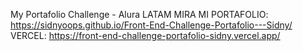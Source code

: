 My Portafolio Challenge - Alura LATAM
MIRA MI PORTAFOLIO: https://sidnyoops.github.io/Front-End-Challenge-Portafolio---Sidny/
VERCEL: https://front-end-challenge-portafolio-sidny.vercel.app/
